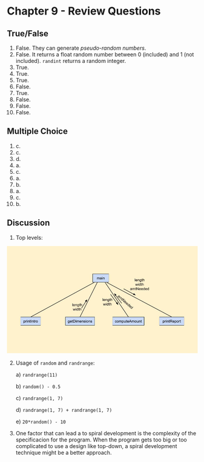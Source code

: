 # Chapter 9 - Review Questions

## True/False

1. False. They can generate _pseudo-random numbers_.
2. False. It returns a float random number between 0 (included) and 1 (not included). `randint` returns a random integer.
3. True.
4. True.
5. True.
6. False.
7. True.
8. False.
9. False.
10. False.

## Multiple Choice

1. c.
2. c.
3. d.
4. a.
5. c.
6. a.
7. b.
8. a.
9. c.
10. b.

## Discussion

1. Top levels:

![structure chart](discussion1.jpg "Top levels of the structure chart")

2. Usage of `random` and `randrange`:

	a) `randrange(11)`

	b) `random() - 0.5`

	c) `randrange(1, 7)`

	d) `randrange(1, 7) + randrange(1, 7)`

	e) `20*random() - 10`

3. One factor that can lead a to spiral development is the complexity of the specificacion for the program. When the program gets too big or too complicated to use a design like top-down, a spiral development technique might be a better approach.